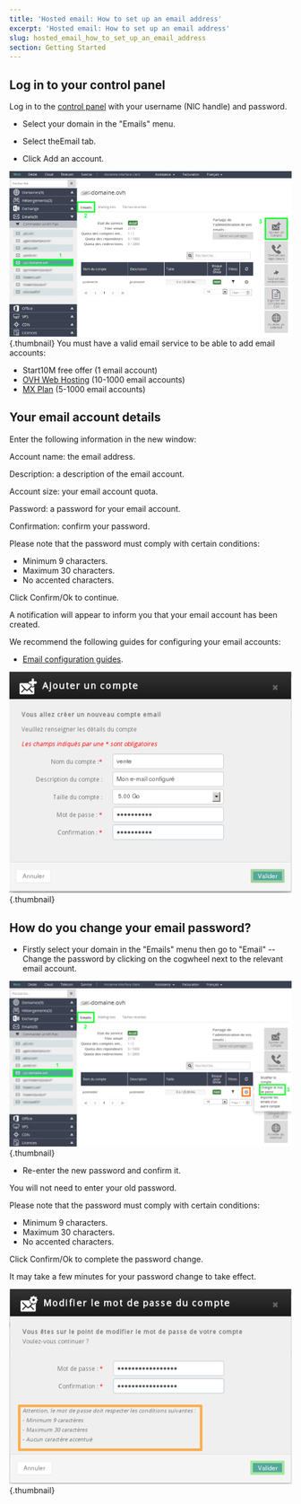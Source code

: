 ```yaml
---
title: 'Hosted email: How to set up an email address'
excerpt: 'Hosted email: How to set up an email address'
slug: hosted_email_how_to_set_up_an_email_address
section: Getting Started
---
```



## Log in to your control panel
Log in to the [control panel](https://www.ovh.com/manager/web/) with your username (NIC handle) and password.


- Select your domain in the "Emails" menu. 

- Select theEmail tab.

- Click Add an account.



![](images/img_3636.jpg){.thumbnail}
You must have a valid email service to be able to add email accounts:


- Start10M free offer (1 email account)
- [OVH Web Hosting](http://www.ovh.co.uk/web-hosting/) (10-1000 email accounts)
- [MX Plan](http://www.ovh.co.uk/products/mxplan.xml) (5-1000 email accounts)




## Your email account details
Enter the following information in the new window:

Account name: the email address.

Description: a description of the email account.

Account size: your email account quota.

Password: a password for your email account.

Confirmation: confirm your password.


Please note that the password must comply with certain conditions: 


- Minimum 9 characters.
- Maximum 30 characters.
- No accented characters.



Click Confirm/Ok to continue.

A notification will appear to inform you that your email account has been created.

We recommend the following guides for configuring your email accounts:


- [Email configuration guides](https://www.ovh.co.uk/web-hosting/guides/).



![](images/img_2385.jpg){.thumbnail}


## How do you change your email password?

- Firstly select your domain in the "Emails" menu then go to "Email" -- Change the password by clicking on the cogwheel next to the relevant email account.



![](images/img_3637.jpg){.thumbnail}

- Re-enter the new password and confirm it.

You will not need to enter your old password.


Please note that the password must comply with certain conditions: 


- Minimum 9 characters.
- Maximum 30 characters.
- No accented characters.



Click Confirm/Ok to complete the password change.

It may take a few minutes for your password change to take effect.

![](images/img_2387.jpg){.thumbnail}